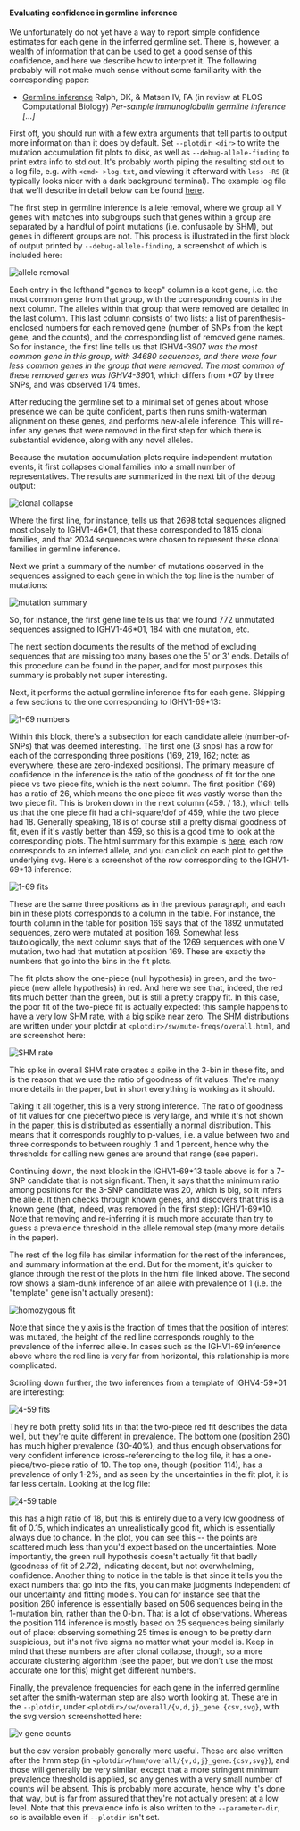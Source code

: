 #### Evaluating confidence in germline inference

We unfortunately do not yet have a way to report simple confidence estimates for each gene in the inferred germline set.
There is, however, a wealth of information that can be used to get a good sense of this confidence, and here we describe how to interpret it.
The following probably will not make much sense without some familiarity with the corresponding paper:

  * [Germline inference](https://arxiv.org/abs/1711.05843) Ralph, DK, & Matsen IV, FA (in review at PLOS Computational Biology) _Per-sample immunoglobulin germline inference \[...\]_ 

First off, you should run with a few extra arguments that tell partis to output more information than it does by default.
Set `--plotdir <dir>` to write the mutation accumulation fit plots to disk, as well as `--debug-allele-finding` to print extra info to std out.
It's probably worth piping the resulting std out to a log file, e.g. with `<cmd> >log.txt`, and viewing it afterward with `less -RS` (it typically looks nicer with a dark background terminal).
The example log file that we'll describe in detail below can be found [here](images/example-log.txt).

The first step in germline inference is allele removal, where we group all V genes with matches into subgroups such that genes within a group are separated by a handful of point mutations (i.e. confusable by SHM), but genes in different groups are not.
This process is illustrated in the first block of output printed by `--debug-allele-finding`, a screenshot of which is included here:

![allele removal](images/allele-removal.png)

Each entry in the lefthand "genes to keep" column is a kept gene, i.e. the most common gene from that group, with the corresponding counts in the next column.
The alleles within that group that were removed are detailed in the last column.
This last column consists of two lists: a list of parenthesis-enclosed numbers for each removed gene (number of SNPs from the kept gene, and the counts), and the corresponding list of removed gene names.
So for instance, the first line tells us that IGHV4-39*07 was the most common gene in this group, with 34680 sequences, and there were four less common genes in the group that were removed.
The most common of these removed genes was IGHV4-39*01, which differs from *07 by three SNPs, and was observed 174 times.

After reducing the germline set to a minimal set of genes about whose presence we can be quite confident, partis then runs smith-waterman alignment on these genes, and performs new-allele inference.
This will re-infer any genes that were removed in the first step for which there is substantial evidence, along with any novel alleles.

Because the mutation accumulation plots require independent mutation events, it first collapses clonal families into a small number of representatives.
The results are summarized in the next bit of the debug output:

![clonal collapse](images/clonal-collapse.png)

Where the first line, for instance, tells us that 2698 total sequences aligned most closely to IGHV1-46*01, that these corresponded to 1815 clonal families, and that 2034 sequences were chosen to represent these clonal families in germline inference.

Next we print a summary of the number of mutations observed in the sequences assigned to each gene in which the top line is the number of mutations:

![mutation summary](images/mutation-summary.png)

So, for instance, the first gene line tells us that we found 772 unmutated sequences assigned to IGHV1-46*01, 184 with one mutation, etc.

The next section documents the results of the method of excluding sequences that are missing too many bases one the 5' or 3' ends.
Details of this procedure can be found in the paper, and for most purposes this summary is probably not super interesting.

Next, it performs the actual germline inference fits for each gene.
Skipping a few sections to the one corresponding to IGHV1-69*13:

![1-69 numbers](images/1-69-numbers.png)

Within this block, there's a subsection for each candidate allele (number-of-SNPs) that was deemed interesting.
The first one (3 snps) has a row for each of the corresponding three positions (169, 219, 162; note: as everywhere, these are zero-indexed positions).
The primary measure of confidence in the inference is the ratio of the goodness of fit for the one piece vs two piece fits, which is the next column.
The first position (169) has a ratio of 26, which means the one piece fit was vastly worse than the two piece fit.
This is broken down in the next column (459. / 18.), which tells us that the one piece fit had a chi-square/dof of 459, while the two piece had 18.
Generally speaking, 18 is of course still a pretty dismal goodness of fit, even if it's vastly better than 459, so this is a good time to look at the corresponding plots.
The html summary for this example is [here](http://psathyrella.github.io/partis/example-plots/germline-inference/try-0.html); each row corresponds to an inferred allele, and you can click on each plot to get the underlying svg.
Here's a screenshot of the row corresponding to the IGHV1-69*13 inference:

![1-69 fits](images/1-69-fits.png)

These are the same three positions as in the previous paragraph, and each bin in these plots corresponds to a column in the table.
For instance, the fourth column in the table for position 169 says that of the 1892 unmutated sequences, zero were mutated at position 169.
Somewhat less tautologically, the next column says that of the 1269 sequences with one V mutation, two had that mutation at position 169.
These are exactly the numbers that go into the bins in the fit plots.

The fit plots show the one-piece (null hypothesis) in green, and the two-piece (new allele hypothesis) in red.
And here we see that, indeed, the red fits much better than the green, but is still a pretty crappy fit.
In this case, the poor fit of the two-piece fit is actually expected: this sample happens to have a very low SHM rate, with a big spike near zero.
The SHM distributions are written under your plotdir at `<plotdir>/sw/mute-freqs/overall.html`, and are screenshot here:

![SHM rate](images/shm-rate.png)

This spike in overall SHM rate creates a spike in the 3-bin in these fits, and is the reason that we use the ratio of goodness of fit values.
The're many more details in the paper, but in short everything is working as it should.

Taking it all together, this is a very strong inference.
The ratio of goodness of fit values for one piece/two piece is very large, and while it's not shown in the paper, this is distributed as essentially a normal distribution.
This means that it corresponds roughly to p-values, i.e. a value between two and three corresponds to between roughly .1 and 1 percent, hence why the thresholds for calling new genes are around that range (see paper).

Continuing down, the next block in the IGHV1-69\*13 table above is for a 7-SNP candidate that is not significant.
Then, it says that the minimum ratio among positions for the 3-SNP candidate was 20, which is big, so it infers the allele.
It then checks through known genes, and discovers that this is a known gene (that, indeed, was removed in the first step): IGHV1-69\*10.
Note that removing and re-inferring it is much more accurate than try to guess a prevalence threshold in the allele removal step (many more details in the paper).

The rest of the log file has similar information for the rest of the inferences, and summary information at the end.
But for the moment, it's quicker to glance through the rest of the plots in the html file linked above.
The second row shows a slam-dunk inference of an allele with prevalence of 1 (i.e. the "template" gene isn't actually present):

![homozygous fit](images/homozygous-fit.png)

Note that since the y axis is the fraction of times that the position of interest was mutated, the height of the red line corresponds roughly to the prevalence of the inferred allele.
In cases such as the IGHV1-69 inference above where the red line is very far from horizontal, this relationship is more complicated.

Scrolling down further, the two inferences from a template of IGHV4-59*01 are interesting:

![4-59 fits](images/4-59-fits.png)

They're both pretty solid fits in that the two-piece red fit describes the data well, but they're quite different in prevalence.
The bottom one (position 260) has much higher prevalence (30-40%), and thus enough observations for very confident inference (cross-referencing to the log file, it has a one-piece/two-piece ratio of 10.
The top one, though (position 114), has a prevalence of only 1-2%, and as seen by the uncertainties in the fit plot, it is far less certain.
Looking at the log file:

![4-59 table](images/4-59-table.png)

this has a high ratio of 18, but this is entirely due to a very low goodness of fit of 0.15, which indicates an unrealistically good fit, which is essentially always due to chance.
In the plot, you can see this -- the points are scattered much less than you'd expect based on the uncertainties.
More importantly, the green null hypothesis doesn't actually fit that badly (goodness of fit of 2.72), indicating decent, but not overwhelming, confidence.
Another thing to notice in the table is that since it tells you the exact numbers that go into the fits, you can make judgments independent of our uncertainty and fitting models.
You can for instance see that the position 260 inference is essentially based on 506 sequences being in the 1-mutation bin, rather than the 0-bin.
That is a lot of observations.
Whereas the position 114 inference is mostly based on 25 sequences being similarly out of place: observing something 25 times is enough to be pretty darn suspicious, but it's not five sigma no matter what your model is.
Keep in mind that these numbers are after clonal collapse, though, so a more accurate clustering algorithm (see the paper, but we don't use the most accurate one for this) might get different numbers.

Finally, the prevalence frequencies for each gene in the inferred germline set after the smith-waterman step are also worth looking at.
These are in the `--plotdir`, under `<plotdir>/sw/overall/{v,d,j}_gene.{csv,svg}`, with the svg version screenshotted here:

![v gene counts](images/v-gene-counts.png)

but the csv version probably generally more useful.
These are also written after the hmm step (in `<plotdir>/hmm/overall/{v,d,j}_gene.{csv,svg}`), and those will generally be very similar, except that a more stringent minimum prevalence threshold is applied, so any genes with a very small number of counts will be absent.
This is probably more accurate, hence why it's done that way, but is far from assured that they're not actually present at a low level.
Note that this prevalence info is also written to the `--parameter-dir`, so is available even if `--plotdir` isn't set.
